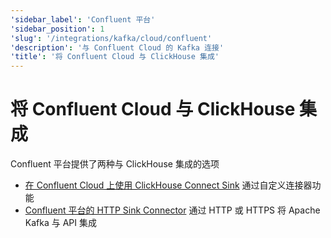 ```yaml
---
'sidebar_label': 'Confluent 平台'
'sidebar_position': 1
'slug': '/integrations/kafka/cloud/confluent'
'description': '与 Confluent Cloud 的 Kafka 连接'
'title': '将 Confluent Cloud 与 ClickHouse 集成'
---
```



# 将 Confluent Cloud 与 ClickHouse 集成

Confluent 平台提供了两种与 ClickHouse 集成的选项

* [在 Confluent Cloud 上使用 ClickHouse Connect Sink](./custom-connector.md) 通过自定义连接器功能
* [Confluent 平台的 HTTP Sink Connector](./kafka-connect-http.md) 通过 HTTP 或 HTTPS 将 Apache Kafka 与 API 集成
